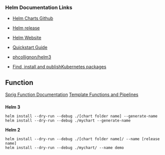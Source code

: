 ### Helm Documentation Links

* [Helm Charts Github](https://github.com/helm/charts/tree/master/stable)

* [Helm release](https://github.com/helm/helm/releases)

* [Helm Website](https://helm.sh/)

* [Quickstart Guide](https://helm.sh/docs/intro/quickstart/)

* [phcollignon/helm3](https://github.com/phcollignon/helm3)

* [Find, install and publishKubernetes packages](https://artifacthub.io/)

## Function
[Sprig Function Documentation](http://masterminds.github.io/sprig/)
[Template Functions and Pipelines](https://helm.sh/docs/chart_template_guide/functions_and_pipelines/)


### 
**Helm 3**
```
helm install --dry-run --debug ./[chart folder name] --generate-name
helm install --dry-run --debug ./mychart --generate-name
```

**Helm 2**
```
helm install --dry-run --debug ./[chart folder name]/ --name [release name]
helm install --dry-run --debug ./mychart/ --name demo
```
